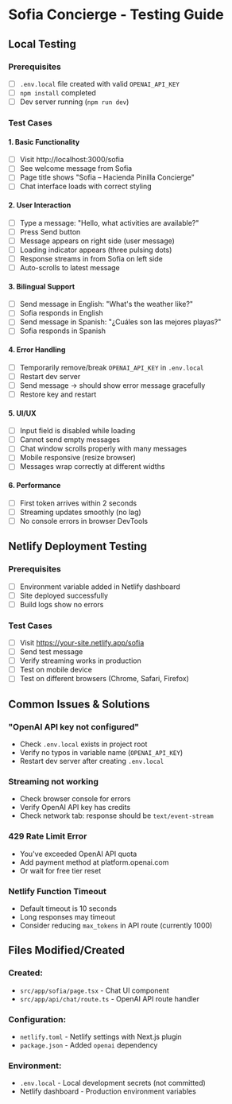 # Sofia Concierge - Testing Guide

## Local Testing

### Prerequisites
- [ ] `.env.local` file created with valid `OPENAI_API_KEY`
- [ ] `npm install` completed
- [ ] Dev server running (`npm run dev`)

### Test Cases

#### 1. Basic Functionality
- [ ] Visit http://localhost:3000/sofia
- [ ] See welcome message from Sofia
- [ ] Page title shows "Sofia – Hacienda Pinilla Concierge"
- [ ] Chat interface loads with correct styling

#### 2. User Interaction
- [ ] Type a message: "Hello, what activities are available?"
- [ ] Press Send button
- [ ] Message appears on right side (user message)
- [ ] Loading indicator appears (three pulsing dots)
- [ ] Response streams in from Sofia on left side
- [ ] Auto-scrolls to latest message

#### 3. Bilingual Support
- [ ] Send message in English: "What's the weather like?"
- [ ] Sofia responds in English
- [ ] Send message in Spanish: "¿Cuáles son las mejores playas?"
- [ ] Sofia responds in Spanish

#### 4. Error Handling
- [ ] Temporarily remove/break `OPENAI_API_KEY` in `.env.local`
- [ ] Restart dev server
- [ ] Send message → should show error message gracefully
- [ ] Restore key and restart

#### 5. UI/UX
- [ ] Input field is disabled while loading
- [ ] Cannot send empty messages
- [ ] Chat window scrolls properly with many messages
- [ ] Mobile responsive (resize browser)
- [ ] Messages wrap correctly at different widths

#### 6. Performance
- [ ] First token arrives within 2 seconds
- [ ] Streaming updates smoothly (no lag)
- [ ] No console errors in browser DevTools

## Netlify Deployment Testing

### Prerequisites
- [ ] Environment variable added in Netlify dashboard
- [ ] Site deployed successfully
- [ ] Build logs show no errors

### Test Cases
- [ ] Visit https://your-site.netlify.app/sofia
- [ ] Send test message
- [ ] Verify streaming works in production
- [ ] Test on mobile device
- [ ] Test on different browsers (Chrome, Safari, Firefox)

## Common Issues & Solutions

### "OpenAI API key not configured"
- Check `.env.local` exists in project root
- Verify no typos in variable name (`OPENAI_API_KEY`)
- Restart dev server after creating `.env.local`

### Streaming not working
- Check browser console for errors
- Verify OpenAI API key has credits
- Check network tab: response should be `text/event-stream`

### 429 Rate Limit Error
- You've exceeded OpenAI API quota
- Add payment method at platform.openai.com
- Or wait for free tier reset

### Netlify Function Timeout
- Default timeout is 10 seconds
- Long responses may timeout
- Consider reducing `max_tokens` in API route (currently 1000)

## Files Modified/Created

### Created:
- `src/app/sofia/page.tsx` - Chat UI component
- `src/app/api/chat/route.ts` - OpenAI API route handler

### Configuration:
- `netlify.toml` - Netlify settings with Next.js plugin
- `package.json` - Added `openai` dependency

### Environment:
- `.env.local` - Local development secrets (not committed)
- Netlify dashboard - Production environment variables

